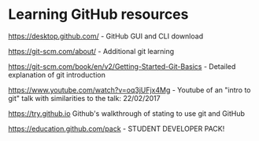 # Learning GitHub resources


https://desktop.github.com/ - GitHub GUI and CLI download

https://git-scm.com/about/ - Additional git learning

https://git-scm.com/book/en/v2/Getting-Started-Git-Basics - Detailed explanation of git introduction

https://www.youtube.com/watch?v=oq3jUFjx4Mg - Youtube of an "intro to git" talk with similarities to the talk: 22/02/2017

https://try.github.io Github's walkthrough of stating to use git and GitHub

https://education.github.com/pack - STUDENT DEVELOPER PACK!
